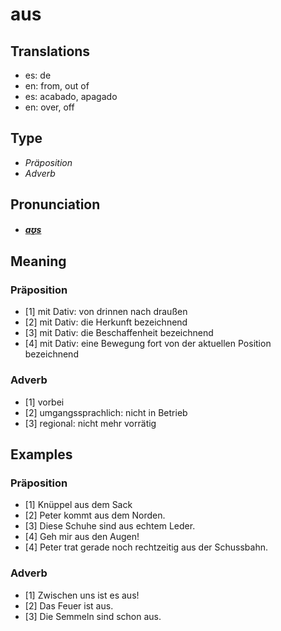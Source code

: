 # aus
## Translations
- es: de
- en: from, out of
- es: acabado, apagado
- en: over, off
## Type
- _Präposition_
- _Adverb_
## Pronunciation
- **_[aʊ̯s](https://commons.wikimedia.org/wiki/File:De-aus.ogg)_**
## Meaning
### Präposition
- [1] mit Dativ: von drinnen nach draußen
- [2] mit Dativ: die Herkunft bezeichnend
- [3] mit Dativ: die Beschaffenheit bezeichnend
- [4] mit Dativ: eine Bewegung fort von der aktuellen Position bezeichnend
### Adverb
- [1] vorbei
- [2] umgangssprachlich: nicht in Betrieb
- [3] regional: nicht mehr vorrätig
## Examples
### Präposition
- [1] Knüppel aus dem Sack
- [2] Peter kommt aus dem Norden.
- [3] Diese Schuhe sind aus echtem Leder.
- [4] Geh mir aus den Augen!
- [4] Peter trat gerade noch rechtzeitig aus der Schussbahn.
### Adverb
- [1] Zwischen uns ist es aus!
- [2] Das Feuer ist aus.
- [3] Die Semmeln sind schon aus.
